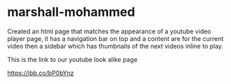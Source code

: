 # marshall-mohammed
Created an html page that matches the appearance of a youtube video player page, it has a navigation bar on top and a content are for the current video then a sidebar which has thumbnails of the next videos inline to play. 

This is the link to our youtube look alike page

https://ibb.co/bP0bYnz 
